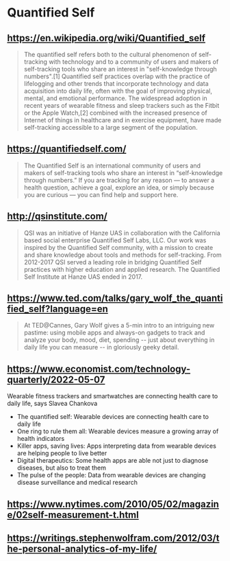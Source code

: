 # Quantified Self

## https://en.wikipedia.org/wiki/Quantified_self
> The quantified self refers both to the cultural phenomenon of self-tracking with technology and to a community of users and makers of self-tracking tools who share an interest in "self-knowledge through numbers".[1] Quantified self practices overlap with the practice of lifelogging and other trends that incorporate technology and data acquisition into daily life, often with the goal of improving physical, mental, and emotional performance. The widespread adoption in recent years of wearable fitness and sleep trackers such as the Fitbit or the Apple Watch,[2] combined with the increased presence of Internet of things in healthcare and in exercise equipment, have made self-tracking accessible to a large segment of the population.

## https://quantifiedself.com/
> The Quantified Self is an international community of users and makers of self-tracking tools who share an interest in “self-knowledge through numbers.” If you are tracking for any reason — to answer a health question, achieve a goal, explore an idea, or simply because you are curious — you can find help and support here.

## http://qsinstitute.com/

> QSI was an initiative of Hanze UAS in collaboration with the California based social enterprise Quantified Self Labs, LLC. Our work was inspired by the Quantified Self community, with a mission to create and share knowledge about tools and methods for self-tracking. From 2012-2017 QSI served a leading role in bridging Quantified Self practices with higher education and applied research. The Quantified Self Institute at Hanze UAS ended in 2017.

## https://www.ted.com/talks/gary_wolf_the_quantified_self?language=en

> At TED@Cannes, Gary Wolf gives a 5-min intro to an intriguing new pastime: using mobile apps and always-on gadgets to track and analyze your body, mood, diet, spending -- just about everything in daily life you can measure -- in gloriously geeky detail.

## https://www.economist.com/technology-quarterly/2022-05-07
Wearable fitness trackers and smartwatches are connecting health care to daily life, says Slavea Chankova

* The quantified self: Wearable devices are connecting health care to daily life
* One ring to rule them all: Wearable devices measure a growing array of health indicators
* Killer apps, saving lives: Apps interpreting data from wearable devices are helping people to live better
* Digital therapeutics: Some health apps are able not just to diagnose diseases, but also to treat them
* The pulse of the people: Data from wearable devices are changing disease surveillance and medical research


## https://www.nytimes.com/2010/05/02/magazine/02self-measurement-t.html


## https://writings.stephenwolfram.com/2012/03/the-personal-analytics-of-my-life/

